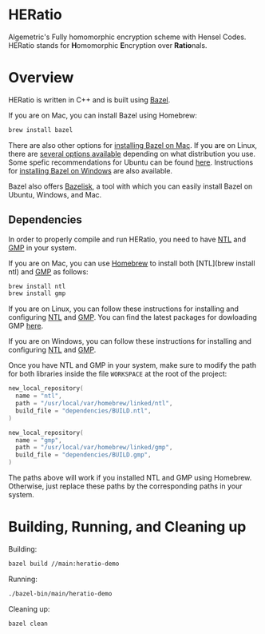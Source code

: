 # HERatio
Algemetric's Fully homomorphic encryption scheme with Hensel Codes. 
HERatio stands for **H**omomorphic **E**ncryption over **Ratio**nals.

# Overview

HERatio is written in C++ and is built using [Bazel](https://bazel.build/). 

If you are on Mac, you can install Bazel using Homebrew:

```bash
brew install bazel
```

There are also other options for [installing Bazel on Mac](https://bazel.build/install/os-x). If you are on Linux, there are [several options available](https://bazel.build/install) depending on what distribution you use. Some spefic recommendations for Ubuntu can be found [here](https://bazel.build/install/ubuntu). Instructions for [installing Bazel on Windows](https://bazel.build/install/windows) are also available.

Bazel also offers [Bazelisk](https://bazel.build/install/bazelisk), a tool with which you can easily install Bazel on Ubuntu, Windows, and Mac. 

## Dependencies

In order to properly compile and run HERatio, you need to have [NTL](https://libntl.org/) and [GMP](https://gmplib.org/) in your system. 

If you are on Mac, you can use [Homebrew](https://brew.sh/) to install both [NTL](brew install ntl) and [GMP](https://formulae.brew.sh/formula/gmp) as follows: 

```bash
brew install ntl
brew install gmp
```

If you are on Linux, you can follow these instructions for installing and configuring [NTL](https://libntl.org/doc/tour-unix.html) and [GMP](https://gmplib.org/manual/Installing-GMP). You can find the latest packages for dowloading GMP [here](https://gmplib.org/#DOWNLOAD). 

If you are on Windows, you can follow these instructions for installing and configuring [NTL](https://libntl.org/doc/tour-win.html) and [GMP](https://gmplib.org/#DOWNLOAD). 

Once you have NTL and GMP in your system, make sure to modify the path for both libraries inside the file `WORKSPACE` at the root of the project:

```c++
new_local_repository(
  name = "ntl",
  path = "/usr/local/var/homebrew/linked/ntl",
  build_file = "dependencies/BUILD.ntl",
)

new_local_repository(
  name = "gmp",
  path = "/usr/local/var/homebrew/linked/gmp",
  build_file = "dependencies/BUILD.gmp",
)
```

The paths above will work if you installed NTL and GMP using Homebrew. Otherwise, just replace these paths by the corresponding paths in your system.

# Building, Running, and Cleaning up

Building:

```bash
bazel build //main:heratio-demo
```

Running:

```bash
./bazel-bin/main/heratio-demo
```

Cleaning up:

```bash
bazel clean
```